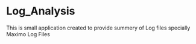 # Log_Analysis
This is small application created to provide summery of Log files specially Maximo Log Files
